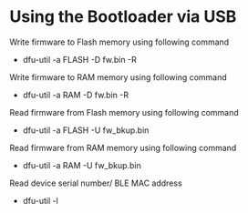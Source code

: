 # Using the Bootloader via USB

Write firmware to Flash memory using following command

- dfu-util -a FLASH -D fw.bin -R

Write firmware to RAM memory using following command

- dfu-util -a RAM -D fw.bin -R

Read firmware from Flash memory using following command

- dfu-util -a FLASH -U fw\_bkup.bin

Read firmware from RAM memory using following command

- dfu-util -a RAM -U fw\_bkup.bin

Read device serial number/ BLE MAC address

- dfu-util -l
